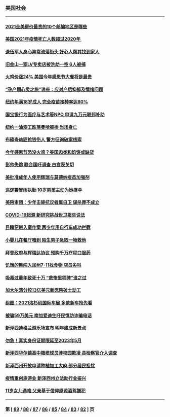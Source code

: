### 美国社会
---
#### [2021全美房价最贵的10个邮编地区是哪些](../../pages/ncid1078160/n13388441.md) 
#### [美国2021年疫情死亡人数超过2020年 ](../../pages/ncid1078160/n13388393.md) 
#### [退伍军人身心异常流落街头 好心人帮其找到家人](../../pages/ncid1078160/n13387630.md) 
#### [旧金山一家LV专卖店被洗劫一空 6人被捕](../../pages/ncid1078160/n13388132.md) 
#### [火鸡价涨24% 美国今年感恩节大餐将是最贵](../../pages/ncid1078160/n13387713.md) 
#### [“孕产期心灵之旅”讲座：应对产后抑郁及情绪问题](../../pages/ncid1078160/n13387568.md) 
#### [纽约年满18岁成人 完全疫苗接种率达80%](../../pages/ncid1078160/n13387576.md) 
#### [国宝银行为医疗与艺术等NPO 申请九万元联邦补助](../../pages/ncid1078160/n13387578.md) 
#### [纽约一油漆工跌落曼哈顿桥 当场身亡](../../pages/ncid1078160/n13387471.md) 
#### [布碌崙劫匪抢钱伤人 警方征询破案线索](../../pages/ncid1078160/n13387549.md) 
#### [今年感恩节恐没火鸡？美国肉类和馅饼或缺货](../../pages/ncid1078160/n13387311.md) 
#### [彭帅失踪 联合国吁调查 白宫表关切](../../pages/ncid1078160/n13387151.md) 
#### [美批准成年人使用辉瑞与莫德纳疫苗加强剂](../../pages/ncid1078160/n13387185.md) 
#### [巡逻警冒雨执勤 10岁男孩主动为她撑伞](../../pages/ncid1078160/n13385757.md) 
#### [美陪审团：少年击毙抗议者属自卫 谋杀罪不成立](../../pages/ncid1078160/n13386905.md) 
#### [COVID-19起源 新研究挑战世卫报告说法](../../pages/ncid1078160/n13386471.md) 
#### [目睹窃贼入室作案 两少年用自行车成功拦截](../../pages/ncid1078160/n13385072.md) 
#### [小婴儿在餐厅噎到 陌生男子急取一物救他](../../pages/ncid1078160/n13385796.md) 
#### [拜登政府与辉瑞达协议 预购千万疗程口服药](../../pages/ncid1078160/n13385077.md) 
#### [饥饿的熊闯入加州7-11找食物 店员尖叫](../../pages/ncid1078160/n13385408.md) 
#### [吸毒过量年致死十万 “悲惨里程碑”谁之过](../../pages/ncid1078160/n13385394.md) 
#### [加大尔湾分校13亿美元新医院破土动工](../../pages/ncid1078160/n13385329.md) 
#### [组图：2021洛杉矶国际车展 多款新车抢先看](../../pages/ncid1078160/n13385102.md) 
#### [被骗59万美元 南加爱迪生吁民慎防诈骗电话](../../pages/ncid1078160/n13384907.md) 
#### [新泽西迪格兰游乐场宣布 明年建成新景点](../../pages/ncid1078160/n13384617.md) 
#### [勿急！真实身份证期限延至2023年5月](../../pages/ncid1078160/n13384367.md) 
#### [新泽西华尔镇高中橄榄球员涉校园欺凌 县检察官介入调查](../../pages/ncid1078160/n13384272.md) 
#### [新泽西州开放申请种植加工大麻 部分居民担忧](../../pages/ncid1078160/n13384359.md) 
#### [疫情重创旅游业 新泽西州立法助行业振兴](../../pages/ncid1078160/n13384330.md) 
#### [11岁女儿遇难 父亲基于信仰原谅酒驾嫌犯](../../pages/ncid1078160/n13382709.md) 

---
#### 第 [ [89](./89.md) / [88](./88.md) / [87](./87.md) / [86](./86.md) / [85](./85.md) / [84](./84.md) / [83](./83.md) / [82](./82.md) ] 页
